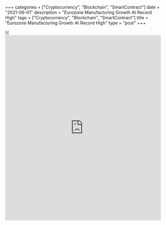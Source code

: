 +++
categories = ["Cryptocurrency", "Blockchain", "SmartContract"]
date = "2021-06-01"
description = "Eurozone Manufacturing Growth At Record High"
tags = ["Cryptocurrency", "Blockchain", "SmartContract"]
title = "Eurozone Manufacturing Growth At Record High"
type = "post"
+++

{{<iframe id="large-banner" src="https://www.bounty.group/#slide=7.0" width="100%" height="600" scrolling="no" style="border: 0px solid rgb(216, 221, 230); border-radius: 3px;">}}

Euro area manufacturing expanded at a record rate in May, led by
continued solid growth in output and new orders, latest survey data from
IHS Markit confirmed Tuesday.

The final Eurozone manufacturing purchasing managers' index, or PMI,
rose to 63.1 in May from 62.9 in April. The flash reading for the index
was 62.8.

The latest reading was the highest in the survey [history](https://www.fixpro.org/post/chargeless-historical-data-api-backtesting/) for which data
is available since June 1997.

A PMI reading above 50 suggests growth in the sector. Eurozone
manufacturing has now grown for eleven months in a row.

Demand remained strong and export orders rose at a record pace. Vendor
delivery times deteriorated at a record pace and inflationary pressures
intensified further. Supply issues pushed input prices to an
unprecedented level and output prices rose at the fastest pace in 18
years of data availability.

Employment grew for fourth successive month and at the fastest pace
since January 2018. Business confidence eased to the lowest level in
fourth months, but remained strong.

"Manufacturers remained buoyed by the potential opportunities over the
coming year from the hoped-for further reopening of economies and easing
of restrictions related to dealing with the COVID-19 pandemic," IHS
Markit said.

Among the main three market groups, investment good producers were the
best performers. Intermediate goods and consumer goods producers also
registered solid growth.

"The survey data therefore indicate that the [economy][1] looks set for
strong growth over the summer but will likely also see a sharp rise in
inflation," IHS Markit Chief Business Economist Chris Williamson said.

"However, we expect price pressures to moderate as the disruptive
effects of the pandemic ease further in coming months and global supply
chains improve."

The economist expects demand to shift from goods to services as
economies continue to reopen, taking some pressure off prices but
helping to sustain a solid pace of economic recovery.

PMI reading hit record highs in the Netherlands, Austria, Ireland, and
Italy.

In Germany, the factory PMI fell to a three-month low of 64.4, but was
stronger then its flash reading of 64.

France's manufacturing PMI score rose to 59.4, which was the strongest
since September 2000. The flash reading was 59.2.

Spain's factory PMI climbed to 59.4 from 57.7 in April. The latest
reading was the highest since May 1998.

Italy's reading hit a record high 62.3 in May.

The Netherlands' 69.4 was the strongest PMI reading among all surveyed
euro area countries.

For comments and feedback [contact](https://www.playgroundfx.com/contact/): editorial@rtt[news](https://www.letsplayfx.com/blog/forex-news-website/).com

[Economic News][1]

 **What parts of the world are seeing the best (and worst) economic
performances lately? Click[here][2] to check out our [Econ Scorecard][2]
and find out! See up-to-the-moment [ranking](https://www.playgroundfx.com/blog/crypto-exchange-ranking/)s for the best and worst
performers in [GDP][3], [unemployment rate][4], [inflation][5] and much
more.**

   1. www.rtt[news](https://www.letsplayfx.com/blog/forex-news-website/).com/Content/EconomicNews.aspx
   2. www.rtt[news](https://www.letsplayfx.com/blog/forex-news-website/).com/economic-scorecard/world-rank/unemployment-rate/highest-performance.aspx
   3. www.rtt[news](https://www.letsplayfx.com/blog/forex-news-website/).com/economic-scorecard/world-rank/GDP/highest-performance.aspx
   4. www.rtt[news](https://www.letsplayfx.com/blog/forex-news-website/).com/economic-scorecard/world-rank/unemployment-rate/lowest-performance.aspx
   5. www.rtt[news](https://www.letsplayfx.com/blog/forex-news-website/).com/economic-scorecard/world-rank/CPI/highest-performance.aspx